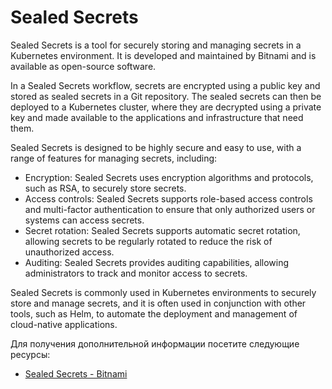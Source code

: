 # Sealed Secrets

Sealed Secrets is a tool for securely storing and managing secrets in a Kubernetes environment. It is developed and maintained by Bitnami and is available as open-source software.

In a Sealed Secrets workflow, secrets are encrypted using a public key and stored as sealed secrets in a Git repository. The sealed secrets can then be deployed to a Kubernetes cluster, where they are decrypted using a private key and made available to the applications and infrastructure that need them.

Sealed Secrets is designed to be highly secure and easy to use, with a range of features for managing secrets, including:

- Encryption: Sealed Secrets uses encryption algorithms and protocols, such as RSA, to securely store secrets.
- Access controls: Sealed Secrets supports role-based access controls and multi-factor authentication to ensure that only authorized users or systems can access secrets.
- Secret rotation: Sealed Secrets supports automatic secret rotation, allowing secrets to be regularly rotated to reduce the risk of unauthorized access.
- Auditing: Sealed Secrets provides auditing capabilities, allowing administrators to track and monitor access to secrets.

Sealed Secrets is commonly used in Kubernetes environments to securely store and manage secrets, and it is often used in conjunction with other tools, such as Helm, to automate the deployment and management of cloud-native applications.

Для получения дополнительной информации посетите следующие ресурсы:

- [Sealed Secrets - Bitnami](https://github.com/bitnami-labs/sealed-secrets)
